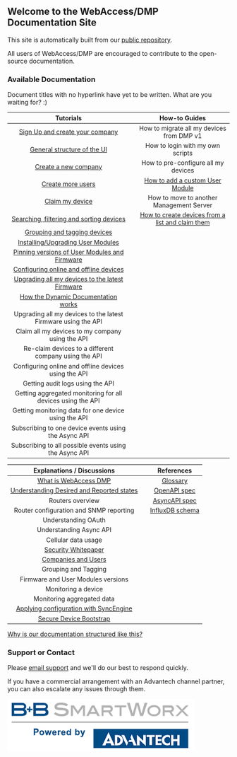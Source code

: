 ## Welcome to the WebAccess/DMP Documentation Site

This site is automatically built from our [public repository](https://github.com/wadmp/wadmp.github.io).

All users of WebAccess/DMP are encouraged to contribute to the open-source documentation.

### Available Documentation

Document titles with no hyperlink have yet to be written. What are you waiting for? :)

| Tutorials                               |   | How-to Guides                                                |
|:---------------------------------------:|---|:------------------------------------------------------------:|
| [Sign Up and create your company](/tutorials/sign-up.md) |   | How to migrate all my devices from DMP v1 |
| [General structure of the UI](/tutorials/ui-general-structure.md) |   | How to login with my own scripts |
| [Create a new company](/tutorials/create-company.md) |   | How to pre-configure all my devices |
| [Create more users](/tutorials/create-users.md) |   | [How to add a custom User Module](/how-tos/add-custom-user-module.md) |
| [Claim my device](/tutorials/claim-device.md) |   | How to move to another Management Server |
| [Searching, filtering and sorting devices](/tutorials/search-filter-sort-devices.md) |   | [How to create devices from a list and claim them](/how-tos/create-and-claim-devices.md) |
| [Grouping and tagging devices](/tutorials/group-tag-devices.md) |   |   |
| [Installing/Upgrading User Modules](/tutorials/installing-user-modules.md) |   |   |
| [Pinning versions of User Modules and Firmware](/tutorials/pinning-versions.md) |   |   |
| [Configuring online and offline devices](/tutorials/configuring-devices.md) |   |   |
| [Upgrading all my devices to the latest Firmware](/tutorials/upgrading-device-firmware.md) |   |   |
| [How the Dynamic Documentation works](/tutorials/dynamic-documentation.md) |   |   |
| Upgrading all my devices to the latest Firmware using the API |   |   |
| Claim all my devices to my company using the API |   |   |
| Re-claim devices to a different company using the API |   |   |
| Configuring online  and offline devices using the API |   |   |
| Getting audit logs using the API |   |   |
| Getting aggregated monitoring for all devices using the API |   |   |
| Getting monitoring data for one device using the API |   |   |
| Subscribing to one device events using the Async API |   |   |
| Subscribing to all possible events using the Async API |   |   |

| Explanations / Discussions           |   | References       |
|:------------------------------------:|---|:----------------:|
| [What is WebAccess DMP](/explanations-discussions/what-is-webaccess-dmp.md) |   | [Glossary](/references/glossary.md) |
| [Understanding Desired and Reported states](/explanations-discussions/desired-reported-states.md) |   | [OpenAPI spec](https://api.wadmp.com/#!/apis/cc753663-54c3-447a-b536-6354c3047ae6/detail) |
| Routers overview |   | [AsyncAPI spec](/references/async-api-spec.md)    |
| Router configuration and SNMP reporting |   | [InfluxDB schema](/references/influxdb-schema.md) |
| Understanding OAuth |   |   |
| Understanding Async API |   |   |
| Cellular data usage |   |   |
| [Security Whitepaper](/explanations-discussions/security-whitepaper.md) |   |   |
| [Companies and Users](/explanations-discussions/companies-and-users.md) |   |   |
| Grouping and Tagging |   |   |
| Firmware and User Modules versions |   |   |
| Monitoring a device |   |   |
| Monitoring aggregated data |   |   |
| [Applying configuration with SyncEngine](/explanations-discussions/sync-engine.md) |   |   |
| [Secure Device Bootstrap](/explanations-discussions/device-bootstrap.md) |   |   |

[Why is our documentation structured like this?](https://www.divio.com/blog/documentation/)
  
### Support or Contact

Please [email support](mailto:webaccessdmp@advantech.com) and we'll do our best to respond quickly.

If you have a commercial arrangement with an Advantech channel partner, you can also escalate any issues through them.

![Powered by logo](/images/pow.png "Tooltip")